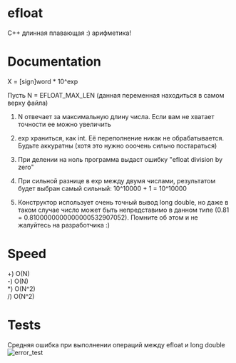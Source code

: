 # efloat
 C++ длинная плавающая :) арифметика!
#

# Documentation

X = [sign]word * 10^exp

Пусть N = EFLOAT_MAX_LEN (данная переменная находиться в самом верху файла)

1) N отвечает за максимальную длину числа. Если вам не хватает точности ее можно увеличить

2) exp храниться, как int. Её переполнение никак не обрабатывается. Будьте аккуратны (хотя это нужно ооочень сильно постараться)

3) При делении на ноль программа выдаст ошибку "efloat division by zero"

4) При сильной разнице в exp между двумя числами, результатом будет выбран самый сильный: 10^10000 + 1 = 10^10000

5) Конструктор использует очень точный вывод long double, но даже в таком случае число может быть непредставимо в данном типе (0.81 = 0.8100000000000000532907052). Помните об этом и не жалуйтесь на разработчика :)

# Speed

+) O(N)  
-) O(N)  
*) O(N^2)  
/) O(N^2)

# Tests
Средняя ошибка при выполнении операций между efloat и long double
![error_test](https://user-images.githubusercontent.com/54230867/165156640-76bc1531-de04-49ac-b86a-a51c31004f66.png)
